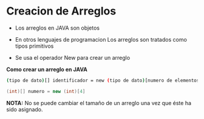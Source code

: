 # Creacion de Arreglos

- Los arreglos en JAVA son objetos

- En otros lenguajes de programacion Los arreglos son tratados como tipos primitivos

- Se usa el operador New para crear un arreglo

**Como crear un arreglo en JAVA**

```bash
(tipo de dato)[] identificador = new (tipo de dato)[numero de elementos]
```

```java
(int)[] numero = new (int)[4]
```

**NOTA:** No se puede cambiar el tamaño de un arreglo una vez que éste ha sido asignado.
